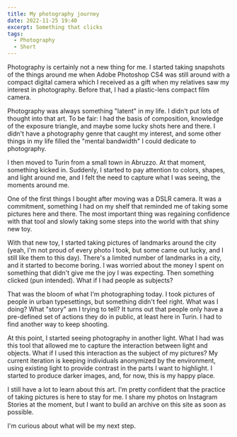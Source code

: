 ```yaml
---
title: My photography journey
date: 2022-11-25 19:40
excerpt: Something that clicks
tags:
  - Photography
  - Short
---
```


Photography is certainly not a new thing for me. I started taking snapshots of the things around me when Adobe Photoshop CS4 was still around with a compact digital camera which I received as a gift when my relatives saw my interest in photography. Before that, I had a plastic-lens compact film camera.

Photography was always something "latent" in my life. I didn't put lots of thought into that art.
To be fair: I had the basis of composition, knowledge of the exposure triangle, and maybe some lucky shots here and there.
I didn't have a photography genre that caught my interest, and some other things in my life filled the "mental bandwidth" I could dedicate to photography.

I then moved to Turin from a small town in Abruzzo. At that moment, something kicked in.
Suddenly, I started to pay attention to colors, shapes, and light around me, and I felt the need to capture what I was seeing, the moments around me.

One of the first things I bought after moving was a DSLR camera. It was a commitment, something I had on my shelf that reminded me of taking some pictures here and there.
The most important thing was regaining confidence with that tool and slowly taking some steps into the world with that shiny new toy.

With that new toy, I started taking pictures of landmarks around the city (yeah, I'm not proud of every photo I took, but some came out lucky, and I still like them to this day). There's a limited number of landmarks in a city, and it started to become boring. I was worried about the money I spent on something that didn't give me the joy I was expecting. Then something clicked (pun intended).
What if I had people as subjects?

That was the bloom of what I'm photographing today. I took pictures of people in urban typesettings, but something didn't feel right.
What was I doing? What "story" am I trying to tell?
It turns out that people only have a pre-defined set of actions they do in public, at least here in Turin. I had to find another way to keep shooting.

At this point, I started seeing photography in another light. What I had was this tool that allowed me to capture the interaction between light and objects. What if I used this interaction as the subject of my pictures?
My current iteration is keeping individuals anonymized by the environment, using existing light to provide contrast in the parts I want to highlight. I started to produce darker images, and, for now, this is my happy place.

I still have a lot to learn about this art. I'm pretty confident that the practice of taking pictures is here to stay for me. I share my photos on Instagram Stories at the moment, but I want to build an archive on this site as soon as possible.

I'm curious about what will be my next step.
